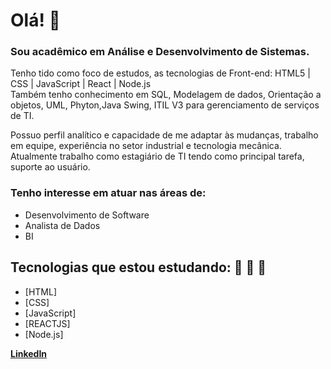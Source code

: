 # Olá! 👋


### Sou acadêmico em Análise e Desenvolvimento de Sistemas.

Tenho tido como foco de estudos, as tecnologias de Front-end: HTML5 | CSS | JavaScript | React | Node.js  
Também tenho conhecimento em SQL, Modelagem de dados, Orientação a objetos,  UML, Phyton,Java Swing,
ITIL V3 para gerenciamento de serviços de TI.

Possuo perfil analítico e capacidade de me adaptar às mudanças, trabalho em equipe, 
experiência no setor industrial e tecnologia mecânica.
Atualmente trabalho como estagiário de TI tendo como principal tarefa, suporte ao usuário.


### Tenho interesse em atuar nas áreas de:

- Desenvolvimento de Software 
- Analista de Dados
- BI


## Tecnologias que estou estudando:  🚀 🚀 🚀

- [HTML]
- [CSS]
- [JavaScript]
- [REACTJS]
- [Node.js]




**[LinkedIn](https://www.linkedin.com/in/fabiooluz/)**


